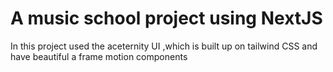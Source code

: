 # A music school project using NextJS

In this project used the aceternity UI ,which is built up on tailwind CSS and have beautiful a frame motion components

